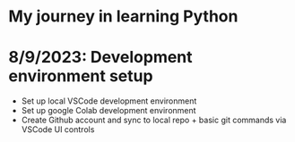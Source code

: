 # My journey in learning Python 

# 8/9/2023:  Development environment setup
- Set up local VSCode development environment
- Set up google Colab development environment
- Create Github account and sync to local repo + basic git commands via VSCode UI controls


